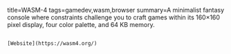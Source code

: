 title=WASM-4
tags=gamedev,wasm,browser
summary=A minimalist fantasy console where constraints challenge you to craft games within its 160×160 pixel display, four color palette, and 64 KB memory. 
~~~~~~

[Website](https://wasm4.org/)

